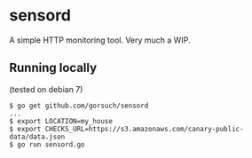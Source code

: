 sensord
=========

A simple HTTP monitoring tool. Very much a WIP.

## Running locally

(tested on debian 7)

```
$ go get github.com/gorsuch/sensord
...
$ export LOCATION=my_house
$ export CHECKS_URL=https://s3.amazonaws.com/canary-public-data/data.json
$ go run sensord.go
```
